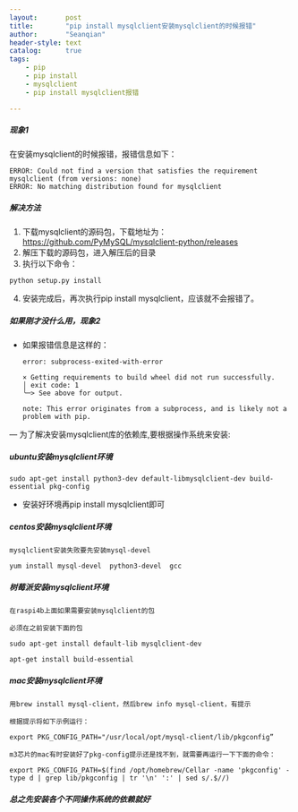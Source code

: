 ```yaml
---
layout:       post
title:        "pip install mysqlclient安装mysqlclient的时候报错"
author:       "Seanqian"
header-style: text
catalog:      true
tags:
    - pip 
    - pip install
    - mysqlclient
    - pip install mysqlclient报错

---
```


##### 现象1
在安装mysqlclient的时候报错，报错信息如下：
```
ERROR: Could not find a version that satisfies the requirement mysqlclient (from versions: none)
ERROR: No matching distribution found for mysqlclient
```

##### 解决方法
1. 下载mysqlclient的源码包，下载地址为：https://github.com/PyMySQL/mysqlclient-python/releases
2. 解压下载的源码包，进入解压后的目录
3. 执行以下命令：
```
python setup.py install
```
4. 安装完成后，再次执行pip install mysqlclient，应该就不会报错了。


#####  如果刚才没什么用，现象2
- 如果报错信息是这样的：
    ```note: This error originates from a subprocess, and is likely not a problem with pip.
    error: subprocess-exited-with-error

    × Getting requirements to build wheel did not run successfully.
    │ exit code: 1
    ╰─> See above for output.

    note: This error originates from a subprocess, and is likely not a problem with pip.
    ```
— 为了解决安装mysqlclient库的依赖库,要根据操作系统来安装:

#####  ubuntu安装mysqlclient环境

    sudo apt-get install python3-dev default-libmysqlclient-dev build-essential pkg-config

-  安装好环境再pip install mysqlclient即可

#####  centos安装mysqlclient环境
    mysqlclient安装失败要先安装mysql-devel

    yum install mysql-devel  python3-devel  gcc

##### 树莓派安装mysqlclient环境
    在raspi4b上面如果需要安装mysqlclient的包

    必须在之前安装下面的包

    sudo apt-get install default-lib mysqlclient-dev  

    apt-get install build-essential

##### mac安装mysqlclient环境
    用brew install mysql-client，然后brew info mysql-client，有提示

    根据提示将如下示例运行：

    export PKG_CONFIG_PATH="/usr/local/opt/mysql-client/lib/pkgconfig”

    m3芯片的mac有时安装好了pkg-config提示还是找不到，就需要再运行一下下面的命令：

    export PKG_CONFIG_PATH=$(find /opt/homebrew/Cellar -name 'pkgconfig' -type d | grep lib/pkgconfig | tr '\n' ':' | sed s/.$//)


##### 总之先安装各个不同操作系统的依赖就好